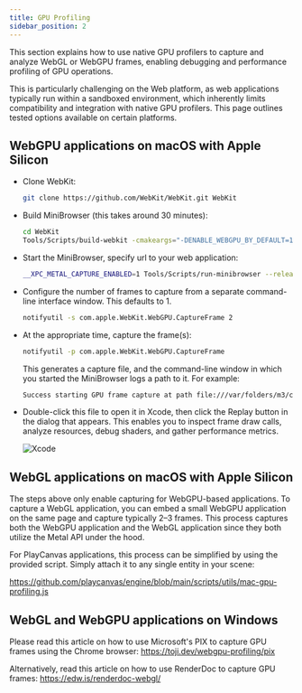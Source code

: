 ```yaml
---
title: GPU Profiling
sidebar_position: 2
---
```


This section explains how to use native GPU profilers to capture and analyze WebGL or WebGPU frames, enabling debugging and performance profiling of GPU operations.

This is particularly challenging on the Web platform, as web applications typically run within a sandboxed environment, which inherently limits compatibility and integration with native GPU profilers. This page outlines tested options available on certain platforms.

## WebGPU applications on macOS with Apple Silicon

* Clone WebKit:

  ```bash
  git clone https://github.com/WebKit/WebKit.git WebKit
  ```

* Build MiniBrowser (this takes around 30 minutes):

  ```bash
  cd WebKit
  Tools/Scripts/build-webkit -cmakeargs="-DENABLE_WEBGPU_BY_DEFAULT=1" --release
  ```

* Start the MiniBrowser, specify url to your web application:

  ```bash
  __XPC_METAL_CAPTURE_ENABLED=1 Tools/Scripts/run-minibrowser --release --url https://playcanvas.github.io/
  ```

* Configure the number of frames to capture from a separate command-line interface window. This defaults to 1.

  ```bash
  notifyutil -s com.apple.WebKit.WebGPU.CaptureFrame 2
  ```

* At the appropriate time, capture the frame(s):

  ```bash
  notifyutil -p com.apple.WebKit.WebGPU.CaptureFrame
  ```

  This generates a capture file, and the command-line window in which you started the MiniBrowser logs a path to it. For example:

  ```bash
  Success starting GPU frame capture at path file:///var/folders/m3/cnrw6k214hxd0hq1rf7cy3w40000gn/T/com.apple.WebKit.GPU+org.webkit.MiniBrowser/8C9372EF-1254-4FC5-8CA9-730FB
  ```

* Double-click this file to open it in Xcode, then click the Replay button in the dialog that appears. This enables you to inspect frame draw calls, analyze resources, debug shaders, and gather performance metrics.

  ![Xcode](/img/user-manual/optimization/gpu-profiling/xcode-webgpu.png)

## WebGL applications on macOS with Apple Silicon

The steps above only enable capturing for WebGPU-based applications. To capture a WebGL application, you can embed a small WebGPU application on the same page and capture typically 2–3 frames. This process captures both the WebGPU application and the WebGL application since they both utilize the Metal API under the hood.

For PlayCanvas applications, this process can be simplified by using the provided script. Simply attach it to any single entity in your scene:

https://github.com/playcanvas/engine/blob/main/scripts/utils/mac-gpu-profiling.js

## WebGL and WebGPU applications on Windows

Please read this article on how to use Microsoft's PIX to capture GPU frames using the Chrome browser: https://toji.dev/webgpu-profiling/pix

Alternatively, read this article on how to use RenderDoc to capture GPU frames: https://edw.is/renderdoc-webgl/
